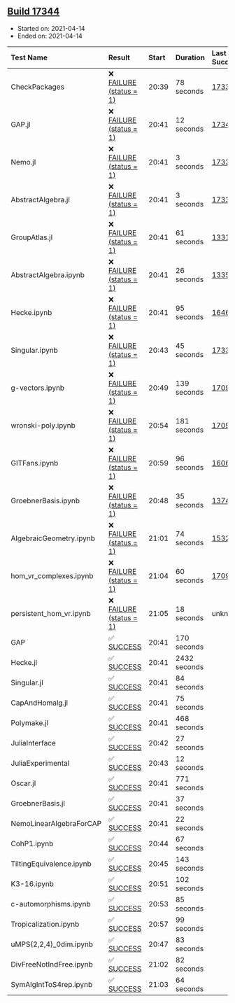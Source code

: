 ## [Build 17344](https://oscarci.mathematik.uni-kl.de/job/oscar/17344/)

* Started on: 2021-04-14
* Ended on: 2021-04-14

| Test Name    | Result | Start | Duration | Last Success | First Failure |
|:-------------|:-------|:------|:---------|:-------------|:--------------|
| CheckPackages | ❌ [FAILURE (status = 1)](https://oscarci.mathematik.uni-kl.de/job/oscar/17344/artifact/logs/build-17344/CheckPackages.log) | 20:39 | 78 seconds | [17336](https://oscarci.mathematik.uni-kl.de/job/oscar/17336/) | [17337](https://oscarci.mathematik.uni-kl.de/job/oscar/17337/) |
| GAP.jl | ❌ [FAILURE (status = 1)](https://oscarci.mathematik.uni-kl.de/job/oscar/17344/artifact/logs/build-17344/GAP.jl.log) | 20:41 | 12 seconds | [17342](https://oscarci.mathematik.uni-kl.de/job/oscar/17342/) | [17343](https://oscarci.mathematik.uni-kl.de/job/oscar/17343/) |
| Nemo.jl | ❌ [FAILURE (status = 1)](https://oscarci.mathematik.uni-kl.de/job/oscar/17344/artifact/logs/build-17344/Nemo.jl.log) | 20:41 | 3 seconds | [17338](https://oscarci.mathematik.uni-kl.de/job/oscar/17338/) | [17339](https://oscarci.mathematik.uni-kl.de/job/oscar/17339/) |
| AbstractAlgebra.jl | ❌ [FAILURE (status = 1)](https://oscarci.mathematik.uni-kl.de/job/oscar/17344/artifact/logs/build-17344/AbstractAlgebra.jl.log) | 20:41 | 3 seconds | [17336](https://oscarci.mathematik.uni-kl.de/job/oscar/17336/) | [17337](https://oscarci.mathematik.uni-kl.de/job/oscar/17337/) |
| GroupAtlas.jl | ❌ [FAILURE (status = 1)](https://oscarci.mathematik.uni-kl.de/job/oscar/17344/artifact/logs/build-17344/GroupAtlas.jl.log) | 20:41 | 61 seconds | [13311](https://oscarci.mathematik.uni-kl.de/job/oscar/13311/) | [13312](https://oscarci.mathematik.uni-kl.de/job/oscar/13312/) |
| AbstractAlgebra.ipynb | ❌ [FAILURE (status = 1)](https://oscarci.mathematik.uni-kl.de/job/oscar/17344/artifact/logs/build-17344/AbstractAlgebra.ipynb.log) | 20:41 | 26 seconds | [13355](https://oscarci.mathematik.uni-kl.de/job/oscar/13355/) | [13356](https://oscarci.mathematik.uni-kl.de/job/oscar/13356/) |
| Hecke.ipynb | ❌ [FAILURE (status = 1)](https://oscarci.mathematik.uni-kl.de/job/oscar/17344/artifact/logs/build-17344/Hecke.ipynb.log) | 20:41 | 95 seconds | [16463](https://oscarci.mathematik.uni-kl.de/job/oscar/16463/) | [16464](https://oscarci.mathematik.uni-kl.de/job/oscar/16464/) |
| Singular.ipynb | ❌ [FAILURE (status = 1)](https://oscarci.mathematik.uni-kl.de/job/oscar/17344/artifact/logs/build-17344/Singular.ipynb.log) | 20:43 | 45 seconds | [17338](https://oscarci.mathematik.uni-kl.de/job/oscar/17338/) | [17339](https://oscarci.mathematik.uni-kl.de/job/oscar/17339/) |
| g-vectors.ipynb | ❌ [FAILURE (status = 1)](https://oscarci.mathematik.uni-kl.de/job/oscar/17344/artifact/logs/build-17344/g-vectors.ipynb.log) | 20:49 | 139 seconds | [17099](https://oscarci.mathematik.uni-kl.de/job/oscar/17099/) | [17100](https://oscarci.mathematik.uni-kl.de/job/oscar/17100/) |
| wronski-poly.ipynb | ❌ [FAILURE (status = 1)](https://oscarci.mathematik.uni-kl.de/job/oscar/17344/artifact/logs/build-17344/wronski-poly.ipynb.log) | 20:54 | 181 seconds | [17098](https://oscarci.mathematik.uni-kl.de/job/oscar/17098/) | [17099](https://oscarci.mathematik.uni-kl.de/job/oscar/17099/) |
| GITFans.ipynb | ❌ [FAILURE (status = 1)](https://oscarci.mathematik.uni-kl.de/job/oscar/17344/artifact/logs/build-17344/GITFans.ipynb.log) | 20:59 | 96 seconds | [16068](https://oscarci.mathematik.uni-kl.de/job/oscar/16068/) | [16069](https://oscarci.mathematik.uni-kl.de/job/oscar/16069/) |
| GroebnerBasis.ipynb | ❌ [FAILURE (status = 1)](https://oscarci.mathematik.uni-kl.de/job/oscar/17344/artifact/logs/build-17344/GroebnerBasis.ipynb.log) | 20:48 | 35 seconds | [13748](https://oscarci.mathematik.uni-kl.de/job/oscar/13748/) | [13749](https://oscarci.mathematik.uni-kl.de/job/oscar/13749/) |
| AlgebraicGeometry.ipynb | ❌ [FAILURE (status = 1)](https://oscarci.mathematik.uni-kl.de/job/oscar/17344/artifact/logs/build-17344/AlgebraicGeometry.ipynb.log) | 21:01 | 74 seconds | [15322](https://oscarci.mathematik.uni-kl.de/job/oscar/15322/) | [15323](https://oscarci.mathematik.uni-kl.de/job/oscar/15323/) |
| hom_vr_complexes.ipynb | ❌ [FAILURE (status = 1)](https://oscarci.mathematik.uni-kl.de/job/oscar/17344/artifact/logs/build-17344/hom_vr_complexes.ipynb.log) | 21:04 | 60 seconds | [17099](https://oscarci.mathematik.uni-kl.de/job/oscar/17099/) | [17100](https://oscarci.mathematik.uni-kl.de/job/oscar/17100/) |
| persistent_hom_vr.ipynb | ❌ [FAILURE (status = 1)](https://oscarci.mathematik.uni-kl.de/job/oscar/17344/artifact/logs/build-17344/persistent_hom_vr.ipynb.log) | 21:05 | 18 seconds | unknown | unknown |
| GAP | ✅ [SUCCESS](https://oscarci.mathematik.uni-kl.de/job/oscar/17344/artifact/logs/build-17344/GAP.log) | 20:41 | 170 seconds |  |  |
| Hecke.jl | ✅ [SUCCESS](https://oscarci.mathematik.uni-kl.de/job/oscar/17344/artifact/logs/build-17344/Hecke.jl.log) | 20:41 | 2432 seconds |  |  |
| Singular.jl | ✅ [SUCCESS](https://oscarci.mathematik.uni-kl.de/job/oscar/17344/artifact/logs/build-17344/Singular.jl.log) | 20:41 | 84 seconds |  |  |
| CapAndHomalg.jl | ✅ [SUCCESS](https://oscarci.mathematik.uni-kl.de/job/oscar/17344/artifact/logs/build-17344/CapAndHomalg.jl.log) | 20:41 | 75 seconds |  |  |
| Polymake.jl | ✅ [SUCCESS](https://oscarci.mathematik.uni-kl.de/job/oscar/17344/artifact/logs/build-17344/Polymake.jl.log) | 20:41 | 468 seconds |  |  |
| JuliaInterface | ✅ [SUCCESS](https://oscarci.mathematik.uni-kl.de/job/oscar/17344/artifact/logs/build-17344/JuliaInterface.log) | 20:42 | 27 seconds |  |  |
| JuliaExperimental | ✅ [SUCCESS](https://oscarci.mathematik.uni-kl.de/job/oscar/17344/artifact/logs/build-17344/JuliaExperimental.log) | 20:43 | 12 seconds |  |  |
| Oscar.jl | ✅ [SUCCESS](https://oscarci.mathematik.uni-kl.de/job/oscar/17344/artifact/logs/build-17344/Oscar.jl.log) | 20:41 | 771 seconds |  |  |
| GroebnerBasis.jl | ✅ [SUCCESS](https://oscarci.mathematik.uni-kl.de/job/oscar/17344/artifact/logs/build-17344/GroebnerBasis.jl.log) | 20:41 | 37 seconds |  |  |
| NemoLinearAlgebraForCAP | ✅ [SUCCESS](https://oscarci.mathematik.uni-kl.de/job/oscar/17344/artifact/logs/build-17344/NemoLinearAlgebraForCAP.log) | 20:41 | 22 seconds |  |  |
| CohP1.ipynb | ✅ [SUCCESS](https://oscarci.mathematik.uni-kl.de/job/oscar/17344/artifact/logs/build-17344/CohP1.ipynb.log) | 20:44 | 67 seconds |  |  |
| TiltingEquivalence.ipynb | ✅ [SUCCESS](https://oscarci.mathematik.uni-kl.de/job/oscar/17344/artifact/logs/build-17344/TiltingEquivalence.ipynb.log) | 20:45 | 143 seconds |  |  |
| K3-16.ipynb | ✅ [SUCCESS](https://oscarci.mathematik.uni-kl.de/job/oscar/17344/artifact/logs/build-17344/K3-16.ipynb.log) | 20:51 | 102 seconds |  |  |
| c-automorphisms.ipynb | ✅ [SUCCESS](https://oscarci.mathematik.uni-kl.de/job/oscar/17344/artifact/logs/build-17344/c-automorphisms.ipynb.log) | 20:53 | 85 seconds |  |  |
| Tropicalization.ipynb | ✅ [SUCCESS](https://oscarci.mathematik.uni-kl.de/job/oscar/17344/artifact/logs/build-17344/Tropicalization.ipynb.log) | 20:57 | 99 seconds |  |  |
| uMPS(2,2,4)_0dim.ipynb | ✅ [SUCCESS](https://oscarci.mathematik.uni-kl.de/job/oscar/17344/artifact/logs/build-17344/uMPS-2-2-4-_0dim.ipynb.log) | 20:47 | 83 seconds |  |  |
| DivFreeNotIndFree.ipynb | ✅ [SUCCESS](https://oscarci.mathematik.uni-kl.de/job/oscar/17344/artifact/logs/build-17344/DivFreeNotIndFree.ipynb.log) | 21:02 | 82 seconds |  |  |
| SymAlgIntToS4rep.ipynb | ✅ [SUCCESS](https://oscarci.mathematik.uni-kl.de/job/oscar/17344/artifact/logs/build-17344/SymAlgIntToS4rep.ipynb.log) | 21:03 | 64 seconds |  |  |
